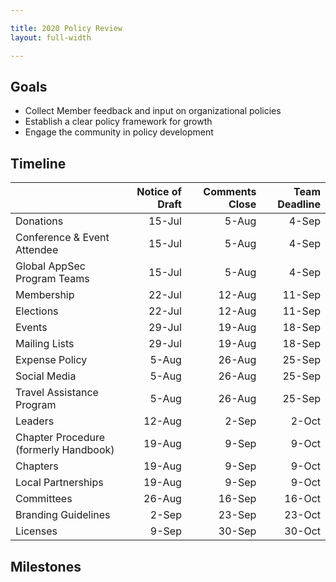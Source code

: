```yaml
---

title: 2020 Policy Review
layout: full-width

---
```


## Goals

* Collect Member feedback and input on organizational policies
* Establish a clear policy framework for growth
* Engage the community in policy development

## Timeline

|   | Notice of Draft | Comments Close | Team Deadline |
| --- | ---:| ---:| ---:|
|  Donations | 15-Jul | 5-Aug | 4-Sep |
|  Conference & Event Attendee | 15-Jul | 5-Aug | 4-Sep |
|  Global AppSec Program Teams | 15-Jul | 5-Aug | 4-Sep |
|  Membership | 22-Jul | 12-Aug | 11-Sep |
|  Elections | 22-Jul | 12-Aug | 11-Sep |
|  Events | 29-Jul | 19-Aug | 18-Sep |
|  Mailing Lists | 29-Jul | 19-Aug | 18-Sep |
|  Expense Policy | 5-Aug | 26-Aug | 25-Sep |
|  Social Media | 5-Aug | 26-Aug | 25-Sep |
|  Travel Assistance Program | 5-Aug | 26-Aug | 25-Sep |
|  Leaders | 12-Aug | 2-Sep | 2-Oct |
|  Chapter Procedure (formerly Handbook) | 19-Aug | 9-Sep | 9-Oct |
|  Chapters | 19-Aug | 9-Sep | 9-Oct |
|  Local Partnerships | 19-Aug | 9-Sep | 9-Oct |
|  Committees | 26-Aug | 16-Sep | 16-Oct |
|  Branding Guidelines | 2-Sep | 23-Sep | 23-Oct |
|  Licenses | 9-Sep | 30-Sep | 30-Oct |
## Milestones
